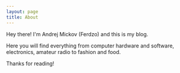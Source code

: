 ```yaml
---
layout: page
title: About
---
```


<p class="message">
  Hey there! I'm Andrej Mickov (Ferdzo) and this is my blog.
</p>

Here you will find everything from computer hardware and software, electronics, amateur radio to fashion and food.


Thanks for reading!
